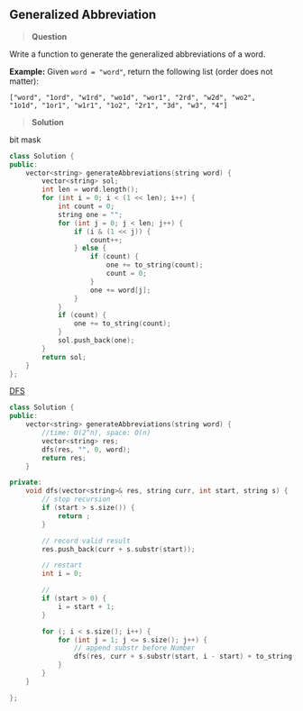 ## Generalized Abbreviation

>**Question**

Write a function to generate the generalized abbreviations of a word.

**Example:**
Given `word = "word"`, return the following list (order does not matter):
```
["word", "1ord", "w1rd", "wo1d", "wor1", "2rd", "w2d", "wo2",
"1o1d", "1or1", "w1r1", "1o2", "2r1", "3d", "w3", "4"]
```

>**Solution**

bit mask

```c++
class Solution {
public:
    vector<string> generateAbbreviations(string word) {
        vector<string> sol;
        int len = word.length();
        for (int i = 0; i < (1 << len); i++) {
            int count = 0;
            string one = "";
            for (int j = 0; j < len; j++) {
                if (i & (1 << j)) {
                    count++;
                } else {
                    if (count) {
                        one += to_string(count);
                        count = 0;
                    }
                    one += word[j];
                }
            }
            if (count) {
                one += to_string(count);
            }
            sol.push_back(one);
        }
        return sol;
    }
};
```

[DFS](https://segmentfault.com/a/1190000004187690)

```c++
class Solution {
public:
    vector<string> generateAbbreviations(string word) {
        //time: O(2^n), space: O(n)
        vector<string> res;
        dfs(res, "", 0, word);
        return res;
    }

private:
    void dfs(vector<string>& res, string curr, int start, string s) {
        // stop recursion
        if (start > s.size()) {
            return ;
        }

        // record valid result
        res.push_back(curr + s.substr(start));

        // restart
        int i = 0;

        //
        if (start > 0) {
            i = start + 1;
        }

        for (; i < s.size(); i++) {
            for (int j = 1; j <= s.size(); j++) {
                // append substr before Number
                dfs(res, curr + s.substr(start, i - start) + to_string(j), i + j, s);
            }
        }
    }

};
```
